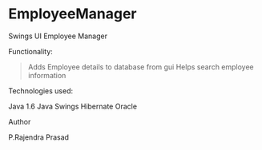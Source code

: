 EmployeeManager
===============

Swings UI Employee Manager

Functionality:

> Adds Employee details to database from gui
> Helps search employee information

Technologies used:

Java 1.6
Java Swings
Hibernate
Oracle

Author

P.Rajendra Prasad
